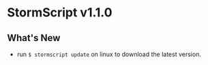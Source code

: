 # StormScript v1.1.0

## What's New
* run `$ stormscript update` on linux to download the latest version.